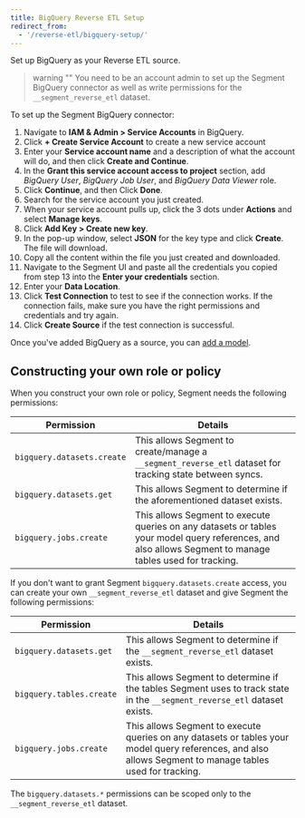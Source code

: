 ```yaml
---
title: BigQuery Reverse ETL Setup
redirect_from:
  - '/reverse-etl/bigquery-setup/'
---
```


Set up BigQuery as your Reverse ETL source. 

> warning ""
> You need to be an account admin to set up the Segment BigQuery connector as well as write permissions for the `__segment_reverse_etl` dataset.

To set up the Segment BigQuery connector:
1. Navigate to **IAM & Admin > Service Accounts** in BigQuery.  
2. Click **+ Create Service Account** to create a new service account
3. Enter your **Service account name** and a description of what the account will do, and then click **Create and Continue**.
4. In the **Grant this service account access to project** section, add *BigQuery User*, *BigQuery Job User*, and *BigQuery Data Viewer* role.
5. Click **Continue**, and then Click **Done**.
6. Search for the service account you just created.
7. When your service account pulls up, click the 3 dots under **Actions** and select **Manage keys**.
8. Click **Add Key > Create new key**.
9. In the pop-up window, select **JSON** for the key type and click **Create**. The file will download.
10. Copy all the content within the file you just created and downloaded.
11. Navigate to the Segment UI and paste all the credentials you copied from step 13 into the **Enter your credentials** section.
12. Enter your **Data Location**.
13. Click **Test Connection** to test to see if the connection works. If the connection fails, make sure you have the right permissions and credentials and try again.
14. Click **Create Source** if the test connection is successful.

Once you've added BigQuery as a source, you can [add a model](/docs/connections/reverse-etl#step-2-add-a-model). 

## Constructing your own role or policy
When you construct your own role or policy, Segment needs the following permissions:

Permission | Details
---------- | --------
`bigquery.datasets.create` | This allows Segment to create/manage a `__segment_reverse_etl` dataset for tracking state between syncs.
`bigquery.datasets.get` | This allows Segment to determine if the aforementioned dataset exists.
`bigquery.jobs.create` | This allows Segment to execute queries on any datasets or tables your model query references, and also allows Segment to manage tables used for tracking.

If you don't want to grant Segment `bigquery.datasets.create` access, you can create your own `__segment_reverse_etl` dataset and give Segment the following permissions: 

Permission | Details
---------- | --------
`bigquery.datasets.get` | This allows Segment to determine if the `__segment_reverse_etl` dataset exists.
`bigquery.tables.create` | This allows Segment to determine if the tables Segment uses to track state in the `__segment_reverse_etl` dataset exists.
`bigquery.jobs.create` | This allows Segment to execute queries on any datasets or tables your model query references, and also allows Segment to manage tables used for tracking.

The `bigquery.datasets.*` permissions can be scoped only to the `__segment_reverse_etl` dataset. 
